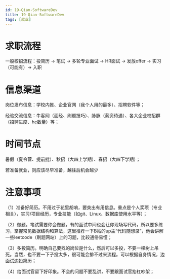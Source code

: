 ```yaml
---
id: 19-Qian-SoftwareDev
title: 19-Qian-SoftwareDev
tags: [就业]
---
```

# 求职流程
一般校招流程：投简历 → 笔试 → 多轮专业面试 → HR面试 → 发放offer → 实习（可能有）→ 入职

# 信息渠道
岗位发布信息：学校内推、企业官网（我个人用的最多）、招聘软件等；

经验交流信息：牛客网（面经、刷题技巧）、脉脉（薪资待遇）、各大企业校招群（招聘进度、hc数量）等；

# 时间节点
暑假（夏令营、提前批）、秋招（大四上学期）、春招（大四下学期）；

若准备就业，则应该尽早准备，越往后机会越少

# 注意事项
（1）准备好简历。不用过于花里胡哨，要突出有用信息。重点是个人奖项（专业相关），实习/项目经历，专业技能（如git、Linux、数据库使用水平等）；

（2）做题。笔试需要你会做题，有的面试中间也会让你现场写代码，所以要多练习，掌握常见数据结构和算法，这里推荐一下B站的up主“代码随想录”，他会讲解一些leetcode（刷题网站）上的习题，比较通俗易懂；

（3）多投简历。明确自己要找的岗位是什么，然后可以多投，不要一棵树上吊死。当然，也不要一下子投太多，很可能会排不过来流程。可以根据自身情况，边面试边投简历；

（4）给面试官留下好印象。不会的问题不要乱讲，不要跟面试官抬杠吵架；